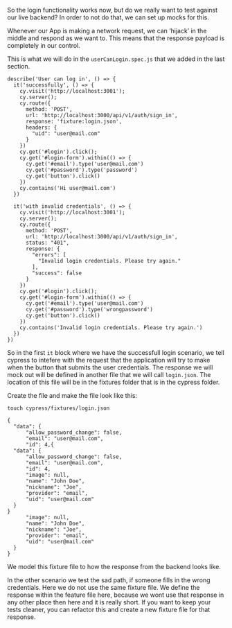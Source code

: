 So the login functionality works now, but do we really want to test against our live backend? In order to not do that, we can set up mocks for this.

Whenever our App is making a network request, we can ‘hijack’ in the middle and respond as we want to. This means that the response payload is completely in our control.

This is what we will do in the `userCanLogin.spec.js` that we added in the last section.
```
describe('User can log in', () => {
  it('successfully', () => {
    cy.visit('http://localhost:3001');
    cy.server();
    cy.route({
      method: 'POST',
      url: 'http://localhost:3000/api/v1/auth/sign_in',
      response: 'fixture:login.json',
      headers: {
        "uid": "user@mail.com"
      }
    })
    cy.get('#login').click();
    cy.get('#login-form').within(() => {
      cy.get('#email').type('user@mail.com')
      cy.get('#password').type('password')
      cy.get('button').click()
    })
    cy.contains('Hi user@mail.com')
  })

  it('with invalid credentials', () => {
    cy.visit('http://localhost:3001');
    cy.server();
    cy.route({
      method: 'POST',
      url: 'http://localhost:3000/api/v1/auth/sign_in',
      status: "401",
      response: {
        "errors": [
          "Invalid login credentials. Please try again."
        ],
        "success": false
      }     
    })
    cy.get('#login').click();
    cy.get('#login-form').within(() => {
      cy.get('#email').type('user@mail.com')
      cy.get('#password').type('wrongpassword')
      cy.get('button').click()
    })
    cy.contains('Invalid login credentials. Please try again.')
  })
})
```

So in the first `it` block where we have the successfull login scenario, we tell cypress to intefere with the request that the application will try to make when the button that submits the user credentials. The response we will mock out will be defined in another file that we will call `login.json`. The location of this file will be in the fixtures folder that is in the cypress folder.

Create the file and make the file look like this:

`touch cypress/fixtures/login.json`
```
{
  "data": {
      "allow_password_change": false,
      "email": "user@mail.com",
      "id": 4,{
  "data": {
      "allow_password_change": false,
      "email": "user@mail.com",
      "id": 4,
      "image": null,
      "name": "John Doe",
      "nickname": "Joe",
      "provider": "email",
      "uid": "user@mail.com"
  }
}
      "image": null,
      "name": "John Doe",
      "nickname": "Joe",
      "provider": "email",
      "uid": "user@mail.com"
  }
}
```

We model this fixture file to how the response from the backend looks like.

In the other scenario we test the sad path, if someone fills in the wrong credentials. Here we do not use the same fixture file. We define the response within the feature file here, because we wont use that response in any other place then here and it is really short. If you want to keep your tests cleaner, you can refactor this and create a new fixture file for that response.